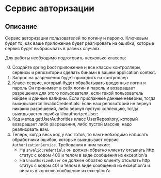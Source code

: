 # Сервис авторизации

## Описание
Сервис авторизации пользователей по логину и паролю. Ключевым будет то, как ваше приложение будет реагировать на ошибки, которые сервис будет выбрасывать в разных случаях.

Для работы необходимо подготовить несколько классов:

0. Создайте spring boot приложение и все классы контроллеры, сервисы и репозитории сделать бинами в вашем application context.
1. Запрос на разрешения будет приходить на контроллер
2. Класс-сервис, который будет обрабатывать введенные логин и пароль
Он принимает в себя логин и пароль и возвращает разрешения для этого пользователя, если такой пользователь найден и данные валидны. Если присланные данные неверны, тогда выкидывается InvalidCredentials:
Если наш репозиторий не вернул никаких разрешений, либо вернул пустую коллекцию, тогда выкидывается ошибка UnauthorizedUser:
3. Код метод getUserAuthorities класс UserRepository, который возвращает либо разрешения, либо пустой массив, надо реализовать вам.
4. Теперь, когда весь код у вас готов, то вам необходимо написать обработчики ошибок, которые выкидывает сервис `AuthorizationService`. Требования к ним такие:
     - На `InvalidCredentials` он должен обратно клиенту отсылать http статус с кодом 400 и телом в виде сообщения из exception'а
     - На `UnauthorizedUser` он должен обратно клиенту отсылать http статус с кодом 401 и телом в виде сообщения из exception'а и писать в консоль сообщение из exception'а
 
